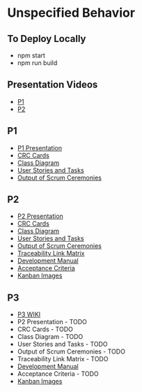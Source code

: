 # Unspecified Behavior

## To Deploy Locally
* npm start
* npm run build

## Presentation Videos
* [P1](https://youtu.be/eE9ReTSFLEc)
* [P2](https://youtu.be/UoQXpszqEjc)

## P1
* [P1 Presentation](Documents/P1Presentation.pdf)
* [CRC Cards](Documents/CRC.pdf)
* [Class Diagram](Documents/ClassDiagram.pdf)
* [User Stories and Tasks](Documents/UserStories&Tasks.pdf)
* [Output of Scrum Ceremonies](Documents/OutputofScrumCeremonies.pdf)

## P2
* [P2 Presentation](Documents/P2Presentation.pptx)
* [CRC Cards](Documents/CRC_P2.pdf)
* [Class Diagram](Documents/GameClassDiagram.vsd)
* [User Stories and Tasks](Documents/UserStories&Tasks.pdf)
* [Output of Scrum Ceremonies](Documents/P2OutputofScrumCeremonies.docx)
* [Traceability Link Matrix](Documents/TraceabilityLinkMatrix.xlsx)
* [Development Manual](Documents/PortalChessDevelopmentManual.docx)
* [Acceptance Criteria](Documents/AcceptanceCriteria.md)
* [Kanban Images](Documents/Kanban)

## P3
* [P3 WIKI](https://github.com/bstaab/cs414-f20-UnspecifiedBehavior/wiki/P3)
* P2 Presentation - TODO
* CRC Cards - TODO
* Class Diagram - TODO
* User Stories and Tasks - TODO
* Output of Scrum Ceremonies - TODO
* Traceability Link Matrix - TODO
* [Development Manual](Documents/PortalChessDevelopmentManual.docx)
* Acceptance Criteria - TODO
* [Kanban Images](Documents/Kanban)



